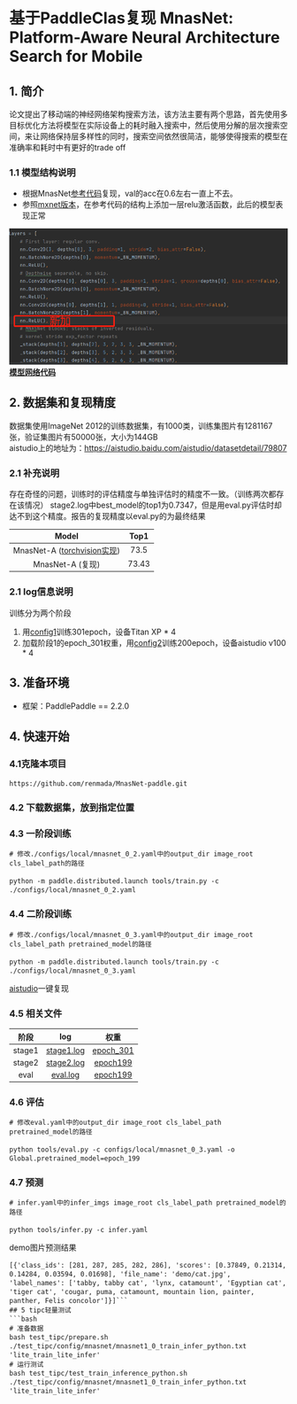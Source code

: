 # 基于PaddleClas复现 MnasNet: Platform-Aware Neural Architecture Search for Mobile
## 1. 简介
论文提出了移动端的神经网络架构搜索方法，该方法主要有两个思路，首先使用多目标优化方法将模型在实际设备上的耗时融入搜索中，然后使用分解的层次搜索空间，来让网络保持层多样性的同时，搜索空间依然很简洁，能够使得搜索的模型在准确率和耗时中有更好的trade off
### 1.1 模型结构说明
- 根据MnasNet[参考代码](https://github.com/pytorch/vision/blob/master/torchvision/models/mnasnet.py)复现，val的acc在0.6左右一直上不去。
- 参照[mxnet版本](https://github.com/chinakook/Mnasnet.MXNet)，在参考代码的结构上添加一层relu激活函数，此后的模型表现正常

![添加结构](./pic/结构.png)
**[模型网络代码](./ppcls/arch/backbone/model_zoo/mnasnet.py)**

## 2. 数据集和复现精度
数据集使用ImageNet 2012的训练数据集，有1000类，训练集图片有1281167张，验证集图片有50000张，大小为144GB  
aistudio上的地址为：https://aistudio.baidu.com/aistudio/datasetdetail/79807  
### 2.1 补充说明
存在奇怪的问题，训练时的评估精度与单独评估时的精度不一致。（训练两次都存在该情况） 
stage2.log中best_model的top1为0.7347，但是用eval.py评估时却达不到这个精度。报告的复现精度以eval.py的为最终结果

|         Model        | Top1|
|:--------------------:|:-----:|
| MnasNet-A ([torchvision实现](https://github.com/pytorch/vision/blob/master/torchvision/models/mnasnet.py))| 73.5|
| MnasNet-A (复现)|  73.43|
 

### 2.1 log信息说明
训练分为两个阶段
1. 用[config1](./configs/local/mnasnet_0_2.yaml)训练301epoch，设备Titan XP * 4
2. 加载阶段1的epoch_301权重，用[config2](./configs/local/mnasnet_0_3.yaml)训练200epoch，设备aistudio v100 * 4

## 3. 准备环境
* 框架：PaddlePaddle == 2.2.0

## 4. 快速开始
### 4.1克隆本项目
```
https://github.com/renmada/MnasNet-paddle.git
```
### 4.2 下载数据集，放到指定位置
### 4.3 一阶段训练
```
# 修改./configs/local/mnasnet_0_2.yaml中的output_dir image_root cls_label_path的路径

python -m paddle.distributed.launch tools/train.py -c ./configs/local/mnasnet_0_2.yaml
```
### 4.4 二阶段训练
```
# 修改./configs/local/mnasnet_0_3.yaml中的output_dir image_root cls_label_path pretrained_model的路径

python -m paddle.distributed.launch tools/train.py -c ./configs/local/mnasnet_0_3.yaml
```
[aistudio](https://aistudio.baidu.com/aistudio/clusterprojectdetail/3394082)一键复现

### 4.5 相关文件
|         阶段        | log | 权重 |
|:--------------------:|:-----:|:------------------:|
| stage1|  [stage1.log](./log/stage1.log)   | [epoch_301](./checkpoint)|  
| stage2|  [stage2.log](./log/stage2.log)|  [epoch199](./checkpoint) | 
|eval|[eval.log](./log/eval.log)|[epoch199](./checkpoint)|


### 4.6 评估
```
# 修改eval.yaml中的output_dir image_root cls_label_path pretrained_model的路径

python tools/eval.py -c configs/local/mnasnet_0_3.yaml -o Global.pretrained_model=epoch_199
```

### 4.7 预测
```
# infer.yaml中的infer_imgs image_root cls_label_path pretrained_model的路径

python tools/infer.py -c infer.yaml
```

demo图片预测结果
```
[{'class_ids': [281, 287, 285, 282, 286], 'scores': [0.37849, 0.21314, 0.14284, 0.03594, 0.01698], 'file_name': 'demo/cat.jpg', 'label_names': ['tabby, tabby cat', 'lynx, catamount', 'Egyptian cat', 'tiger cat', 'cougar, puma, catamount, mountain lion, painter, panther, Felis concolor']}]```
## 5 tipc轻量测试
```bash
# 准备数据
bash test_tipc/prepare.sh ./test_tipc/config/mnasnet/mnasnet1_0_train_infer_python.txt 'lite_train_lite_infer'
# 运行测试
bash test_tipc/test_train_inference_python.sh ./test_tipc/config/mnasnet/mnasnet1_0_train_infer_python.txt 'lite_train_lite_infer'
```


